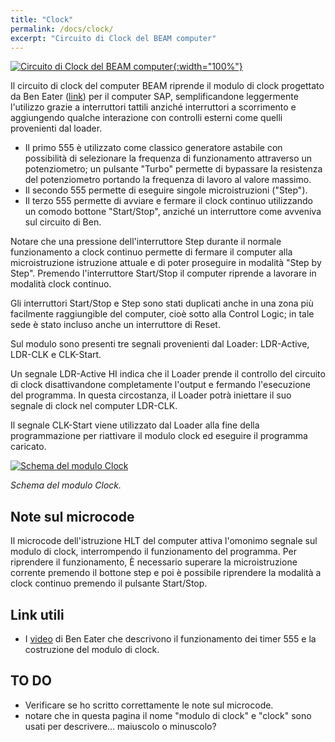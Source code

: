 ```yaml
---
title: "Clock"
permalink: /docs/clock/
excerpt: "Circuito di Clock del BEAM computer"
---
```

[![Circuito di Clock del BEAM computer](../../assets/clock/15-beam-clock.png "Circuito di Clock del BEAM computer"){:width="100%"}](../../assets/clock/15-beam-clock.png)

Il circuito di clock del computer BEAM riprende il modulo di clock progettato da Ben Eater ([link](https://eater.net/8bit/clock)) per il computer SAP, semplificandone leggermente l'utilizzo grazie a interruttori tattili anziché interruttori a scorrimento e aggiungendo qualche interazione con controlli esterni come quelli provenienti dal loader.

- Il primo 555 è utilizzato come classico generatore astabile con possibilità di selezionare la frequenza di funzionamento attraverso un potenziometro; un pulsante "Turbo" permette di bypassare la resistenza del potenziometro portando la frequenza di lavoro al valore massimo.
- Il secondo 555 permette di eseguire singole microistruzioni ("Step").
- Il terzo 555 permette di avviare e fermare il clock continuo utilizzando un comodo bottone "Start/Stop", anziché un interruttore come avveniva sul circuito di Ben.

Notare che una pressione dell'interruttore Step durante il normale funzionamento a clock continuo permette di fermare il computer alla microistruzione istruzione attuale e di poter proseguire in modalità "Step by Step". Premendo l'interruttore Start/Stop il computer riprende a lavorare in modalità clock continuo.

Gli interruttori Start/Stop e Step sono stati duplicati anche in una zona più facilmente raggiungible del computer, cioè sotto alla Control Logic; in tale sede è stato incluso anche un interruttore di Reset.

Sul modulo sono presenti tre segnali provenienti dal Loader: LDR-Active, LDR-CLK e CLK-Start.

Un segnale LDR-Active HI indica che il Loader prende il controllo del circuito di clock disattivandone completamente l'output e fermando l'esecuzione del programma. In questa circostanza, il Loader potrà iniettare il suo segnale di clock nel computer LDR-CLK.

Il segnale CLK-Start viene utilizzato dal Loader alla fine della programmazione per riattivare il modulo clock ed eseguire il programma caricato.

[![Schema del modulo Clock](../../assets/clock/15-clock-schema.png "Schema del modulo Clock")](../../assets/clock/15-clock-schema.png)

*Schema del modulo Clock.*

## Note sul microcode

Il microcode dell'istruzione HLT del computer attiva l'omonimo segnale sul modulo di clock, interrompendo il funzionamento del programma. Per riprendere il funzionamento, È necessario superare la microistruzione corrente premendo il bottone step e poi è possibile riprendere la modalità a clock continuo premendo il pulsante Start/Stop.

## Link utili

- I [video](https://eater.net/8bit/clock) di Ben Eater che descrivono il funzionamento dei timer 555 e la costruzione del modulo di clock.

## TO DO

- Verificare se ho scritto correttamente le note sul microcode.
- notare che in questa pagina il nome "modulo di clock" e "clock" sono usati per descrivere... maiuscolo o minuscolo?
